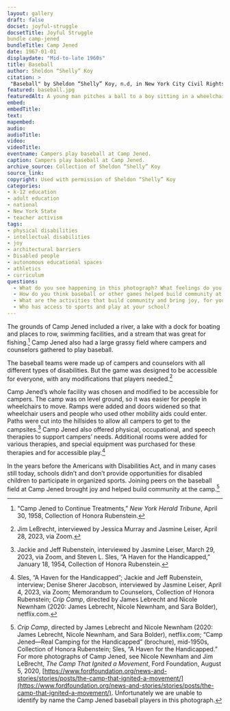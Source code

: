 ```yaml
--- 
layout: gallery
draft: false
docset: joyful-struggle
docsetTitle: Joyful Struggle
bundle camp-jened
bundleTitle: Camp Jened
date: 1967-01-01
displaydate: "Mid-to-late 1960s"
title: Baseball
author: Sheldon “Shelly” Koy
citation: >
 "Baseball" by Sheldon “Shelly” Koy, n.d, in New York City Civil Rights History Project, Accessed: [Month Day, Year], https://nyccivilrightshistory.org/gallery/baseball.
featured: baseball.jpg
featuredAlt: A young man pitches a ball to a boy sitting in a wheelchair and holding a bat. Other children and young adults look ready to react.
embed: 
embedTitle: 
text: 
mapembed: 
audio: 
audioTitle: 
video: 
videoTitle: 
eventname: Campers play baseball at Camp Jened.
caption: Campers play baseball at Camp Jened.
archive_source: Collection of Sheldon “Shelly” Koy
source_link: 
copyright: Used with permission of Sheldon “Shelly” Koy
categories: 
- k-12 education
- adult education
- national
- New York State
- teacher activism
tags: 
- physical disabilities
- intellectual disabilities
- joy
- architectural barriers
- Disabled people
- autonomous educational spaces
- athletics
- curriculum
questions: 
  - What do you see happening in this photograph? What feelings do you see expressed in the photograph? Why do you think this activity happened at Camp Jened? 
  - How do you think baseball or other games helped build community at Camp Jened? 
  - What are the activities that build community and bring joy, for you? 
  - Who has access to sports and play at your school?
--- 
```


The grounds of Camp Jened included a river, a lake with a dock for boating and places to row, swimming facilities, and a stream that was great for fishing.[^1] Camp Jened also had a large grassy field where campers and counselors gathered to play baseball.

The baseball teams were made up of campers and counselors with all different types of disabilities. But the game was designed to be accessible for everyone, with any modifications that players needed.[^2]

Camp Jened’s whole facility was chosen and modified to be accessible for campers. The camp was on level ground, so it was easier for people in wheelchairs to move. Ramps were added and doors widened so that wheelchair users and people who used other mobility aids could enter. Paths were cut into the hillsides to allow all campers to get to the campsites.[^3] Camp Jened also offered physical, occupational, and speech therapies to support campers’ needs. Additional rooms were added for various therapies, and special equipment was purchased for these therapies and for accessible play.[^4]  

In the years before the Americans with Disabilities Act, and in many cases still today, schools didn’t and don’t provide opportunities for disabled children to participate in organized sports. Joining peers on the baseball field at Camp Jened brought joy and helped build community at the camp.[^5]

[^1]: "Camp Jened to Continue Treatments,” *New York Herald Tribune*, April 30, 1958, Collection of Honora Rubenstein.
[^2]: Jim LeBrecht, interviewed by Jessica Murray and Jasmine Leiser, April 28, 2023, via Zoom.
[^3]: Jackie and Jeff Rubenstein, interviewed by Jasmine Leiser, March 29, 2023, via Zoom, and Steven L. Sles, “A Haven for the Handicapped,” January 18, 1954, Collection of Honora Rubenstein.

[^4]: Sles, “A Haven for the Handicapped”; Jackie and Jeff Rubenstein, interview; Denise Sherer Jacobson, interviewed by Jasmine Leiser, April 4, 2023, via Zoom; Memorandum to Counselors, Collection of Honora Rubenstein; *Crip Camp*, directed by James Lebrecht and Nicole Newnham (2020: James Lebrecht, Nicole Newnham, and Sara Bolder), netflix.com.

[^5]: *Crip Camp*, directed by James Lebrecht and Nicole Newnham (2020: James Lebrecht, Nicole Newnham, and Sara Bolder), netflix.com; “Camp Jened—Real Camping for the Handicapped” (brochure), mid-1950s, Collection of Honora Rubenstein; Sles, “A Haven for the Handicapped.” For more photographs of Camp Jened, see Nicole Newnham and Jim LeBrecht, *The Camp That Ignited a Movement*, Ford Foundation, August 5, 2020, [https://www.fordfoundation.org/news-and-stories/stories/posts/the-camp-that-ignited-a-movement/](https://www.fordfoundation.org/news-and-stories/stories/posts/the-camp-that-ignited-a-movement/). Unfortunately we are unable to identify by name the Camp Jened baseball players in this photograph.
